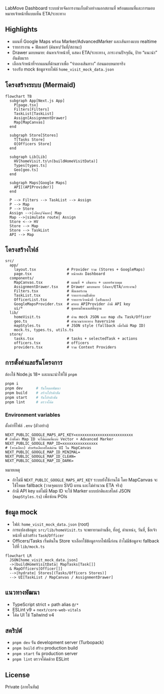LabMove Dashboard
ระบบช่วยจัดการงานเก็บตัวอย่างนอกสถานที่ พร้อมแผนที่และการมอบหมายเจ้าหน้าที่แบบเห็น ETA/ระยะทาง

## Highlights

- แผนที่ Google Maps พร้อม Marker/AdvancedMarker และเส้นทางแบบ realtime
- รายการงาน + ฟิลเตอร์ (ค้นหา/วันที่/สถานะ)
- Drawer มอบหมาย: ค้นหาเจ้าหน้าที่, แสดง ETA/ระยะทาง, ภาระงานปัจจุบัน, ป้าย “แนะนำ” อันดับแรก
- เลือกเจ้าหน้าที่จากแผนที่ด้านขวาเพื่อ “จำลองเส้นทาง” ก่อนมอบหมายจริง
- รองรับ mock ข้อมูลจากไฟล์ `home_visit_mock_data.json`

## โครงสร้างระบบ (Mermaid)

```mermaid
flowchart TB
  subgraph App[Next.js App]
    P[page.tsx]
    Filters[Filters]
    TaskList[TaskList]
    Assign[AssignmentDrawer]
    Map[MapCanvas]
  end

  subgraph Store[Stores]
    T[Tasks Store]
    O[Officers Store]
  end

  subgraph Lib[Lib]
    HV[homeVisit.ts\n(buildHomeVisitData)]
    Types[types.ts]
    Geo[geo.ts]
  end

  subgraph Maps[Google Maps]
    API[(APIProvider)]
  end

  P --> Filters --> TaskList --> Assign
  P --> Map
  P --> Store
  Assign -->|เลือก/ค้นหา| Map
  Map -->|simulate route| Assign
  Store <--> HV
  Store --> Map
  Store --> TaskList
  API --> Map
```

## โครงสร้างไฟล์

```text
src/
  app/
    layout.tsx              # Provider รวม (Stores + GoogleMaps)
    page.tsx                # หน้าหลัก Dashboard
  components/
    MapCanvas.tsx           # แผนที่ + เส้นทาง + เลเยอร์ควบคุม
    AssignmentDrawer.tsx    # Drawer มอบหมาย (ค้นหา/ETA/ภาระงาน)
    Filters.tsx             # ฟิลเตอร์งาน
    TaskList.tsx            # รายการงานฝั่งซ้าย
    OfficerList.tsx         # รายการเจ้าหน้าที่ (แท็บแยก)
    GoogleMapsProvider.tsx  # ครอบ APIProvider ถ้ามี API key
    ui/*                    # ชุดคอมโพเนนต์พื้นฐาน
  lib/
    homeVisit.ts            # อ่าน mock JSON และ map เป็น Task/Officer
    geo.ts                  # คำนวณระยะทาง haversine
    mapStyles.ts            # JSON style (fallback เมื่อไม่มี Map ID)
    mock.ts, types.ts, utils.ts
  store/
    tasks.tsx               # tasks + selectedTask + actions
    officers.tsx            # officers
    providers.tsx           # รวม Context Providers
```

## การตั้งค่าและรันโครงการ

ต้องใช้ Node.js 18+ และแนะนำให้ใช้ `pnpm`

```bash
pnpm i
pnpm dev      # รันโหมดพัฒนา
pnpm build    # สร้างโปรดักชัน
pnpm start    # รันโปรดักชัน
pnpm lint     # ตรวจโค้ด
```

### Environment variables

ตั้งค่าที่ไฟล์ `.env` (ตัวอย่าง)

```dotenv
NEXT_PUBLIC_GOOGLE_MAPS_API_KEY=xxxxxxxxxxxxxxxxxxxxxxxxxx
# ถ้าตั้งค่า Map ID จะได้แผนที่แบบ Vector + Advanced Marker
NEXT_PUBLIC_GOOGLE_MAP_ID=xxxxxxxxxxxxxxxx
# (ทางเลือก) สำหรับเลือกสไตล์ผ่าน UI ใน MapCanvas
NEXT_PUBLIC_GOOGLE_MAP_ID_MINIMAL=
NEXT_PUBLIC_GOOGLE_MAP_ID_CLEAN=
NEXT_PUBLIC_GOOGLE_MAP_ID_DARK=
```

หมายเหตุ
- ถ้าไม่มี `NEXT_PUBLIC_GOOGLE_MAPS_API_KEY` ระบบยังใช้งานได้ โดย MapCanvas จะใช้โหมด fallback (วาดจุดแบบ SVG แทน และไม่คำนวณ ETA จริง)
- ถ้ามี API key แต่ไม่มี Map ID จะใช้ Marker แบบปกติและสไตล์ JSON (`mapStyles.ts`) เพื่อซ่อน POIs

## ข้อมูล mock

- ไฟล์: `home_visit_mock_data.json` (root)
- การแปลงข้อมูล: `src/lib/homeVisit.ts` จะพยายามอ่านชื่อ, ที่อยู่, ตำแหน่ง, วันที่, ชื่อเจ้าหน้าที่ แล้วสร้าง `Task`/`Officer`
- Officers/Tasks เริ่มต้นใน Store จะเลือกใช้ข้อมูลจากไฟล์นี้ก่อน ถ้าไม่มีข้อมูลจะ fallback ไปที่ `lib/mock.ts`

```mermaid
flowchart LR
  JSON[home_visit_mock_data.json]
  ->|buildHomeVisitData| MapTasks[Task[]]
  & MapOfficers[Officer[]]
  -->|hydrate| Stores[(Tasks/Officers Stores)]
  --> UI[TaskList / MapCanvas / AssignmentDrawer]
```

## แนวทางพัฒนา

- TypeScript strict + path alias `@/*`
- ESLint v9 + `next/core-web-vitals`
- โค้ด UI ใช้ Tailwind v4

## สคริปต์

- `pnpm dev` รัน development server (Turbopack)
- `pnpm build` สร้าง production build
- `pnpm start` รัน production server
- `pnpm lint` ตรวจโค้ดด้วย ESLint

## License

Private (ภายในทีม)
